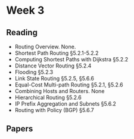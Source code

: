 # Week 3

## Reading
* Routing Overview. None. 
* Shortest Path Routing §5.2.1-5.2.2 
* Computing Shortest Paths with Dijkstra §5.2.2 
* Distance Vector Routing §5.2.4 
* Flooding §5.2.3 
* Link State Routing §5.2.5, §5.6.6 
* Equal-Cost Multi-path Routing §5.2.1, §5.2.6 
* Combining Hosts and Routers. None 
* Hierarchical Routing §5.2.6 
* IP Prefix Aggregation and Subnets §5.6.2 
* Routing with Policy (BGP) §5.6.7 

## Papers

